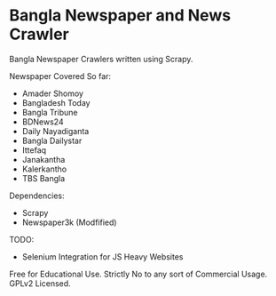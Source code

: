 # Bangla Newspaper and News Crawler

Bangla Newspaper Crawlers written using Scrapy.

Newspaper Covered So far:
- Amader Shomoy
- Bangladesh Today
- Bangla Tribune
- BDNews24
- Daily Nayadiganta
- Bangla Dailystar
- Ittefaq
- Janakantha
- Kalerkantho
- TBS Bangla

Dependencies:
- Scrapy
- Newspaper3k (Modfified)

TODO:
- Selenium Integration for JS Heavy Websites

Free for Educational Use. Strictly No to any sort of Commercial Usage. GPLv2 Licensed.
